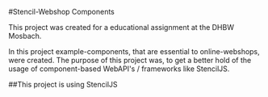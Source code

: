 #Stencil-Webshop Components

This project was created for a educational assignment at the DHBW Mosbach.

In this project example-components, that are essential to online-webshops, were created. The purpose of this project was, to get a better hold of the usage of component-based WebAPI's / frameworks like StencilJS.

##This project is using StencilJS
